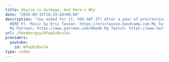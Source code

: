 ```yaml
---
title: Skyrim is Garbage, And Here's Why
date: "2019-09-15T10:33:28+08:00"
description: 'You asked for it, YOU GOT IT! After a year of procrastination, IT''S
  HERE Ft. Music by Eric Taxxon: https://erictaxxon.bandcamp.com My Twitter: https://twitter.com/hbomberguy
  My Patreon: https://www.patreon.com/Hbomb My Twitch: https://www.twitch.tv/hbomberguy/'
url: /hbomberguy/WYwpEzBvulA/
providers:
  youtube:
    id: WYwpEzBvulA
type: video
---
```

